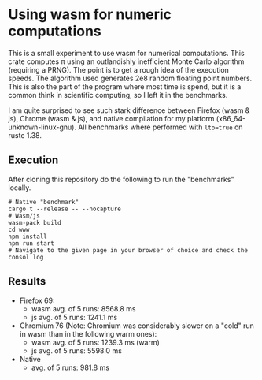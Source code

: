 # Using wasm for numeric computations

This is a small experiment to use wasm for numerical
computations. This crate computes π using an outlandishly inefficient
Monte Carlo algorithm (requiring a PRNG). The point is to get a rough
idea of the execution speeds. The algorithm used generates 2e8 random
floating point numbers. This is also the part of the program where
most time is spend, but it is a common think in scientific computing,
so I left it in the benchmarks. 

I am quite surprised to see such stark difference between Firefox
(wasm & js), Chrome (wasm & js), and native compilation for my
platform (x86_64-unknown-linux-gnu). All benchmarks where performed
with `lto=true` on rustc 1.38.

## Execution

After cloning this repository do the following to run the "benchmarks" locally.
``` shell
# Native "benchmark"
cargo t --release -- --nocapture
# Wasm/js
wasm-pack build
cd www
npm install
npm run start
# Navigate to the given page in your browser of choice and check the consol log
```

## Results
- Firefox 69:
  - wasm avg. of 5 runs: 8568.8 ms
  - js avg. of 5 runs: 1241.1 ms
- Chromium 76 (Note: Chromium was considerably slower on a "cold" run
  in wasm than in the following warm ones):
  - wasm avg. of 5 runs: 1239.3 ms (warm)
  - js avg. of 5 runs: 5598.0 ms
- Native
  - avg. of 5 runs: 981.8 ms

